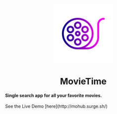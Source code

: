 <p align="center">
 <img src= "src/assets/movie2.png">
</p>

<h1 align="center">MovieTime</h1></h1>


#### Single search app for all your favorite movies.


<p>See the Live Demo [here](http://mohub.surge.sh/) </p>
